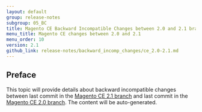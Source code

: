 ```yaml
---
layout: default
group: release-notes
subgroup: 05_BC
title: Magento CE Backward Incompatible Changes between 2.0 and 2.1 branches
menu_title: Magento CE changes between 2.0 and 2.1
menu_order: 10
version: 2.1
github_link: release-notes/backward_incomp_changes/ce_2.0-2.1.md
---
```


## Preface 

This topic will provide details about backward incompatible changes between last commit in the [Magento CE 2.1 branch](https://github.com/magento/magento2/tree/2.1) and last commit in the [Magento CE 2.0 branch](https://github.com/magento/magento2/tree/2.0). The content will be auto-generated.
